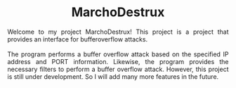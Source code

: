 <div align="center">
    <h1> MarchoDestrux </h1>
</div>

<p div align="justify">
    <bold> Welcome to my project MarchoDestrux! This project is a project that provides an interface for bufferoverflow attacks. </bold>
    <br/> <br/>
    The program performs a buffer overflow attack based on the specified IP address and PORT information. Likewise, the program provides the necessary filters to perform a buffer overflow attack. However, this project is still under development. So I will add many more features in the future.
</p>